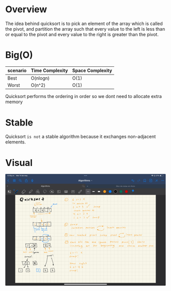 # Overview

The idea behind quicksort is to pick an element of the array which is called the pivot, and partition the array such that every value to the left is less than or equal to the pivot and every value to the right is greater than the pivot.

# Big(O)

| scenario | Time Complexity | Space Complexity |
| -------- | --------------- | ---------------- |
| Best     | O(nlogn)        | O(1)             |
| Worst    | O(n^2)          | O(1)             |

Quicksort performs the ordering in order so we dont need to allocate extra memory

# Stable

Quicksort `is not` a stable algorithm because it exchanges non-adjacent elements.

# Visual

![Insertion Sort](./quicksort.jpeg)
